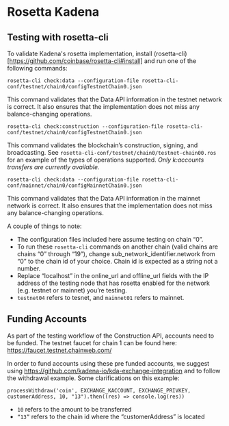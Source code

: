 # Rosetta Kadena

## Testing with rosetta-cli
To validate Kadena's rosetta implementation, install (rosetta-cli)[https://github.com/coinbase/rosetta-cli#install] and run one of the following commands:

```
rosetta-cli check:data --configuration-file rosetta-cli-conf/testnet/chain0/configTestnetChain0.json
```
This command validates that the Data API information in the testnet network is correct. It also ensures that the implementation does not miss any balance-changing operations.

```
rosetta-cli check:construction --configuration-file rosetta-cli-conf/testnet/chain0/configTestnetChain0.json
```
This command validates the blockchain’s construction, signing, and broadcasting.
See `rosetta-cli-conf/testnet/chain0/testnet-chain00.ros` for an example of the types of operations supported.
_Only k:accounts transfers are currently available._

```
rosetta-cli check:data --configuration-file rosetta-cli-conf/mainnet/chain0/configMainnetChain0.json
```
This command validates that the Data API information in the mainnet network is correct. It also ensures that the implementation does not miss any balance-changing operations.

A couple of things to note:
- The configuration files included here assume testing on chain “0”.
- To run these `rosetta-cli` commands on another chain (valid chains are chains “0” through “19”), change sub_network_identifier.network from “0” to the chain id of your choice. Chain id is expected as a string not a number.
- Replace “localhost” in the online_url and offline_url fields with the IP address of the testing node that has rosetta enabled for the network (e.g. testnet or mainnet) you’re testing.
- `testnet04` refers to tesnet, and `mainnet01` refers to mainnet.

## Funding Accounts
As part of the testing workflow of the Construction API, accounts need to be funded.
The testnet faucet for chain 1 can be found here: https://faucet.testnet.chainweb.com/

In order to fund accounts using these pre funded accounts, we suggest using https://github.com/kadena-io/kda-exchange-integration and to follow the withdrawal example.
Some clarifications on this example: 
```
processWithdraw('coin', EXCHANGE_KACCOUNT, EXCHANGE_PRIVKEY, customerAddress, 10, "13").then((res) => console.log(res))
```
- `10` refers to the amount to be transferred
- `“13”` refers to the chain id where the “customerAddress” is located